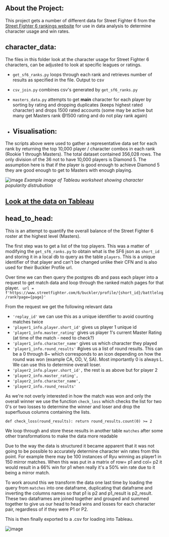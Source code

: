 

## About the Project:

This project gets a number of different data for Street Fighter 6 from the [Street Fighter 6 rankings website](https://www.streetfighter.com/6/buckler/ranking/league) for use in data analysis to determine character usage and win rates.

## character_data:

The files in this folder look at the character usage for Street Fighter 6 characters, can be adjusted to look at specific leagues or ratings. 

- `get_sf6_ranks.py` loops through each rank and retrieves number of results as specified in the file. Output to csv
- `csv_join.py` combines csv's generated by `get_sf6_ranks.py`
- `masters_data.py` attempts to get **main** character for each player by sorting by rating and dropping duplicates (keeps highest rated character) and drops 1500 rated accounts (some may be active but many get Masters rank @1500 rating and do not play rank again)

- ## Visualisation:

The scripts above were used to gather a representative data set for each rank by returning the top 10,000 player / character combos in each rank (Rookie 1 through Masters). The total dataset contained 356,028 rows. The only division of the 36 not to have 10,000 players is Diamond 5. The assumption here is that if the player is good enough to achieve Diamond 5 they are good enough to get to Masters with enough playing. 

![image](https://github.com/AJardelH/SF6_Ranking_Data/assets/113073854/0fff3ba8-0701-4adf-927f-18c3d20aa81d)
*Example image of Tableau worksheet showing character popularity distrubution*

## [Look at the data on Tableau](https://public.tableau.com/authoring/StreetFighter6CharacterData/StreetFighter6CharacterPopularity)

## head_to_head:

This is an attempt to quantify the overall balance of the Street Fighter 6 roster at the highest level (Masters). 

The first step was to get a list of the top players. This was a matter of modifying the `get_sf6_ranks.py` to obtain what is the SF6 json as `short_id` and storing it in a local db to query as the table `players`.
This is a unique identifier of that player and can't be changed unlike their CFN and is also used for their Buckler Profile url. 

Over time we can then query the postgres db and pass each player into a request to get match data and loop through the ranked match pages for that player.
` url = f'https://www.streetfighter.com/6/buckler/profile/{short_id}/battlelog/rank?page={page}'`

From the request we get the following relevant data
- `'replay_id'` we can use this as a unique identifier to avoid counting matches twice
- `'player1_info.player.short_id'` gives us player 1 unique id 
- `'player1_info.master_rating'` gives us player 1's current Master Rating (at time of the match - need to check?)
- `'player1_info.character_name'` gives us which character they played
- `'player1_info.round_results'` #gives us a list of round results. This can be a 0 through 8~ which corresponds to an icon depending on how the round was won (example CA, OD, V, SA). Most importantly 0 is always L. We can use this to determine overall loser.
- `'player2_info.player.short_id',` the rest is as above but for player 2
- `'player2_info.master_rating',`
- `'player2_info.character_name',`
- `'player2_info.round_results'`

As we're not overly interested in how the match was won and only the overall winner we use the function `check_loss` which checks the list for two 0's or two losses to determine the winner and loser and drop the superfluous columns containing the lists.

`def check_loss(round_results):
    return round_results.count(0) >= 2`

We loop through and store these results in another table `matches` after some other transformations to make the data more readable

Due to the way the data is structured it became apparent that it was not going to be possible to accurately determine character win rates from this point. 
For example there may be 100 instances of Ryu winning as player1 in 150 mirror matches. When this was put in a matrix of row= p1 and col= p2 it would result in a 66% win for p1 when really it's a 50% win rate due to it being a mirror match.

To work around this we transform the data one last time by loading the query from `matches` into one dataframe, duplicating that dataframe and inverting the columns names so that p1 is p2 and p1_result is p2_result. These two dataframes are joined together and grouped and summed together to give us our head to head wins and losses for each character pair, regardless of if they were P1 or P2. 

This is then finally exported to a .csv for loading into Tableau. 

![image](https://github.com/AJardelH/SF6_Ranking_Data/assets/113073854/e3800a83-9f9d-417f-b302-563c2437b626)




